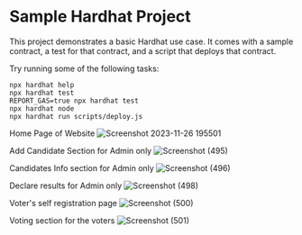 # Sample Hardhat Project

This project demonstrates a basic Hardhat use case. It comes with a sample contract, a test for that contract, and a script that deploys that contract.

Try running some of the following tasks:

```shell
npx hardhat help
npx hardhat test
REPORT_GAS=true npx hardhat test
npx hardhat node
npx hardhat run scripts/deploy.js
```


Home Page of Website
![Screenshot 2023-11-26 195501](https://github.com/abhishekdasz/Blockchain-Voting-dapp/assets/87275238/a1250c37-6b00-47d3-b4b7-f52d901be446)

Add Candidate Section for Admin only 
![Screenshot (495)](https://github.com/abhishekdasz/Blockchain-Voting-dapp/assets/87275238/2d394d6a-db6a-4d0d-b068-bbf4e9ca0c0f)

Candidates Info section for Admin only
![Screenshot (496)](https://github.com/abhishekdasz/Blockchain-Voting-dapp/assets/87275238/f8907e9b-47c7-4a1c-9953-b690d26874f4)

Declare results for Admin only
![Screenshot (498)](https://github.com/abhishekdasz/Blockchain-Voting-dapp/assets/87275238/b350dba0-db70-45da-b4b1-25226041c8d1)

Voter's self registration page
![Screenshot (500)](https://github.com/abhishekdasz/Blockchain-Voting-dapp/assets/87275238/7b32da0b-2eac-4ea0-bd6c-fa94a63c3154)

Voting section for the voters
![Screenshot (501)](https://github.com/abhishekdasz/Blockchain-Voting-dapp/assets/87275238/b448a62e-3a72-4ac8-b935-63a1e71572ee)


